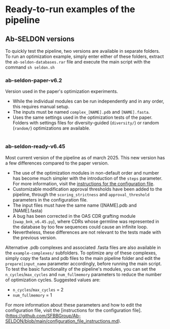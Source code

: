 # Ready-to-run examples of the pipeline

## Ab-SELDON versions
To quickly test the pipeline, two versions are available in separate folders. 
To run an optimization example, simply enter either of these folders, extract the `ab-seldon-databases.rar` file and execute the main script with the command `sh seldon.sh`

### ab-seldon-paper-v6.2
Version used in the paper's optimization experiments. 
- While the individual modules can be run independently and in any order, this requires manual setup. 
- The inputs must be named `complex_[NAME].pdb` and `[NAME].fasta`.
- Uses the same settings used in the optimization tests of the paper. Folders with settings files for diversity-guided (`diversity/`) or random (`random/`) optimizations are available.

#
### ab-seldon-ready-v6.45
Most current version of the pipeline as of march 2025. This new version has a few differences compared to the paper version.
- The use of the optimization modules in non-default order and number has become much simpler with the introduction of the `steps` parameter. For more information, visit the [instructions for the configuration file](https://github.com/SFBBGroup/Ab-SELDON/blob/main/configuration_file_instructions.md).
- Customizable modification approval thresholds have been added to the pipeline, through the `scoring_strictness` and `approval_threshold` parameters in the configuration file.
- The input files must have the same name ([NAME].pdb and [NAME].fasta)
- A bug has been corrected in the OAS CDR grafting module (`swap_bnk_v6.45.py`), where CDRs whose germline was represented in the database by too few sequences could cause an infinite loop.
- Nevertheless, these differences are not relevant to the tests made with the previous version.

Alternative .pdb complexes and associated .fasta files are also available in the `example-complexes/` subfolders. To optimize any of these complexes, simply copy the fasta and pdb files to the main pipeline folder and edit the `prepare|input_name` parameter accordingly, before running the main script.
To test the basic functionality of the pipeline's modules, you can set the `n_cycles`/`max_cycles` and `num_fullmemory` parameters to reduce the number of optimization cycles. Suggested values are:
- `n_cycles`/`max_cycles` = 2
- `num_fullmemory` = 1

For more information about these parameters and how to edit the configuration file, visit the [instructions for the configuration file].(https://github.com/SFBBGroup/Ab-SELDON/blob/main/configuration_file_instructions.md).
